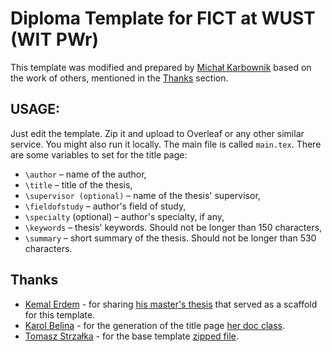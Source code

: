 # Diploma Template for FICT at WUST (WIT PWr)
This template was modified and prepared by [Michał Karbownik](https://github.com/MichalKarbownik) based on the work of others, mentioned in the [Thanks](#Thanks) section.


## USAGE:

Just edit the template. Zip it and upload to Overleaf or any other similar service. You might also run it locally. The main file is called `main.tex`. There are some variables to set for the title page:

- `\author` – name of the author,
- `\title` – title of the thesis,
- `\supervisor (optional)` – name of the thesis' supervisor,
- `\fieldofstudy` – author's field of study,
- `\specialty` (optional) – author's specialty, if any,
- `\keywords` – thesis' keywords. Should not be longer than 150 characters,
- `\summary` – short summary of the thesis. Should not be longer than 530 characters.

## Thanks

- [Kemal Erdem](https://github.com/burnpiro) - for sharing [his master's thesis](https://github.com/burnpiro/wiz-masters-thesis) that served as a scaffold for this template.
- [Karol Belina](https://github.com/karolbelina) - for the generation of the title page [her doc class](https://github.com/karolbelina/wizthesis).
- [Tomasz Strzałka](https://pl.linkedin.com/in/tomasz-strza%C5%82ka-7ba5a314b) - for the base template [zipped file](https://cs.pwr.edu.pl/cichon/MaterialyDydaktyczne/Szablon2017.zip).

